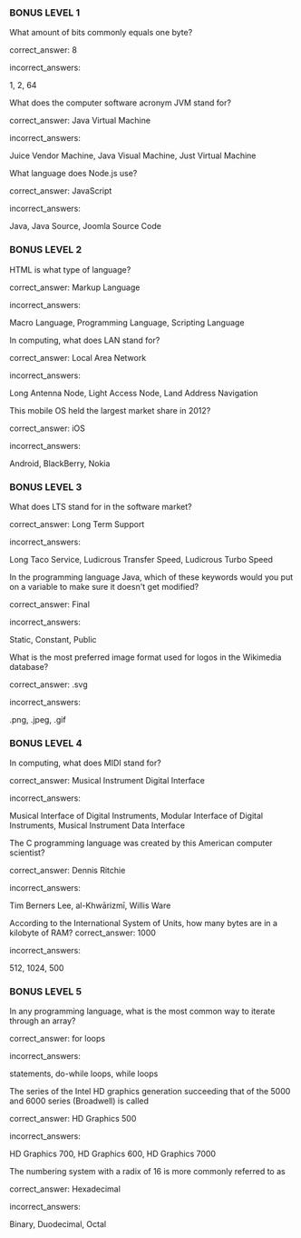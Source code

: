 ### BONUS LEVEL 1


What amount of bits commonly equals one byte?

correct_answer: 8

incorrect_answers:

1,
2,
64


What does the computer software acronym JVM stand for?

correct_answer: Java Virtual Machine

incorrect_answers:

Juice Vendor Machine,
Java Visual Machine,
Just Virtual Machine


What language does Node.js use?

correct_answer: JavaScript

incorrect_answers:

Java,
Java Source,
Joomla Source Code


### BONUS LEVEL 2


HTML is what type of language?

correct_answer: Markup Language

incorrect_answers:

Macro Language,
Programming Language,
Scripting Language


In computing, what does LAN stand for?

correct_answer: Local Area Network

incorrect_answers:

Long Antenna Node,
Light Access Node,
Land Address Navigation


This mobile OS held the largest market share in 2012?

correct_answer: iOS

incorrect_answers:

Android,
BlackBerry,
Nokia


### BONUS LEVEL 3

What does LTS stand for in the software market?

correct_answer: Long Term Support

incorrect_answers:

Long Taco Service,
Ludicrous Transfer Speed,
Ludicrous Turbo Speed

In the programming language Java, which of these keywords would you put on a variable to make sure it doesn't get modified?

correct_answer: Final

incorrect_answers:

Static,
Constant,
Public

What is the most preferred image format used for logos in the Wikimedia database?

correct_answer: .svg

incorrect_answers:

.png,
.jpeg,
.gif


### BONUS LEVEL 4


In computing, what does MIDI stand for?

correct_answer: Musical Instrument Digital Interface

incorrect_answers:

Musical Interface of Digital Instruments,
Modular Interface of Digital Instruments,
Musical Instrument Data Interface


The C programming language was created by this American computer scientist?

correct_answer: Dennis Ritchie

incorrect_answers:

Tim Berners Lee,
al-Khwārizmī,
Willis Ware

According to the International System of Units, how many bytes are in a kilobyte of RAM?
correct_answer: 1000

incorrect_answers:

512,
1024,
500


### BONUS LEVEL 5

In any programming language, what is the most common way to iterate through an array?

correct_answer: for loops

incorrect_answers:

statements,
do-while loops,
while loops


The series of the Intel HD graphics generation succeeding that of the 5000 and 6000 series (Broadwell) is called

correct_answer: HD Graphics 500

incorrect_answers:

HD Graphics 700,
HD Graphics 600,
HD Graphics 7000



The numbering system with a radix of 16 is more commonly referred to as

correct_answer: Hexadecimal

incorrect_answers:

Binary,
Duodecimal,
Octal
